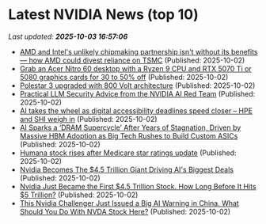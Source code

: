 # Latest NVIDIA News (top 10)
_Last updated: **2025-10-03 16:57:06**_

- [AMD and Intel's unlikely chipmaking partnership isn't without its benefits — how AMD could divest reliance on TSMC](https://www.tomshardware.com/tech-industry/semiconductors/amd-in-early-talks-to-use-ifs) (Published: 2025-10-02)
- [Grab an Acer Nitro 60 desktop with a Ryzen 9 CPU and RTX 5070 Ti or 5080 graphics cards for 30 to 50% off](https://www.tomshardware.com/pc-components/grab-an-acer-nitro-60-desktop-with-a-ryzen-9-cpu-and-rtx-5070-ti-or-5080-graphics-cards-for-30-to-50-percent-off) (Published: 2025-10-02)
- [Polestar 3 upgraded with 800 Volt architecture](https://www.just-auto.com/news/polestar-3-upgraded-with-800-volt-architecture/) (Published: 2025-10-02)
- [Practical LLM Security Advice from the NVIDIA AI Red Team](https://developer.nvidia.com/blog/practical-llm-security-advice-from-the-nvidia-ai-red-team/) (Published: 2025-10-02)
- [AI takes the wheel as digital accessibility deadlines speed closer – HPE and SHI weigh in](https://siliconangle.com/2025/10/02/hpe-shi-push-ai-powered-digital-accessibility-hpeaimomentum/) (Published: 2025-10-02)
- [AI Sparks a ‘DRAM Supercycle’ After Years of Stagnation, Driven by Massive HBM Adoption as Big Tech Rushes to Build Custom ASICs](https://wccftech.com/ai-sparks-a-dram-supercycle-after-years-of-stagnation-driven-by-massive-hbm-adoption/) (Published: 2025-10-02)
- [Humana stock rises after Medicare star ratings update](https://finance.yahoo.com/news/humana-stock-rises-medicare-star-164155901.html) (Published: 2025-10-02)
- [Nvidia Becomes The $4.5 Trillion Giant Driving AI's Biggest Deals](https://biztoc.com/x/80da76d3b44cf9e4) (Published: 2025-10-02)
- [Nvidia Just Became the First $4.5 Trillion Stock. How Long Before It Hits $5 Trillion?](https://biztoc.com/x/a79a26cd3774ca62) (Published: 2025-10-02)
- [This Nvidia Challenger Just Issued a Big AI Warning in China. What Should You Do With NVDA Stock Here?](https://biztoc.com/x/c4bc1b56e3411ad1) (Published: 2025-10-02)
